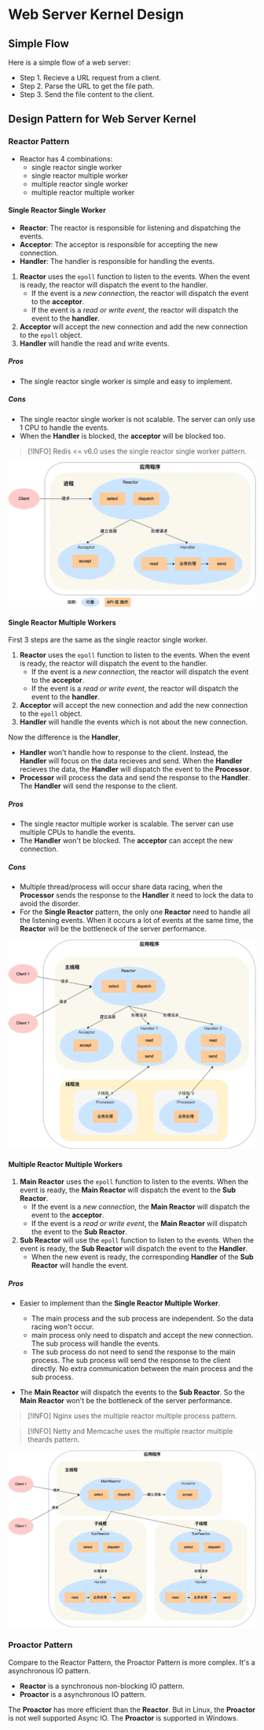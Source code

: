 # Web Server Kernel Design

## Simple Flow

Here is a simple flow of a web server:

* Step 1. Recieve a URL request from a client.
* Step 2. Parse the URL to get the file path.
* Step 3. Send the file content to the client.

## Design Pattern for Web Server Kernel

### Reactor Pattern

* Reactor has 4 combinations:
    - single reactor single worker
    - single reactor multiple worker
    - multiple reactor single worker
    - multiple reactor multiple worker

#### Single Reactor Single Worker

* **Reactor**: The reactor is responsible for listening and dispatching the events.
* **Acceptor**: The acceptor is responsible for accepting the new connection.
* **Handler**: The handler is responsible for handling the events.

1. **Reactor** uses the `epoll` function to listen to the events. When the event is ready, the reactor will dispatch the event to the handler.
    - If the event is a *new connection*, the reactor will dispatch the event to the **acceptor**.
    - If the event is a *read or write event*, the reactor will dispatch the event to the **handler**.
2. **Acceptor** will accept the new connection and add the new connection to the `epoll` object.
3. **Handler** will handle the read and write events.

##### Pros

* The single reactor single worker is simple and easy to implement.

##### Cons

* The single reactor single worker is not scalable. The server can only use 1 CPU to handle the events.
* When the **Handler** is blocked, the **acceptor** will be blocked too.

> [!INFO]
> Redis <= v6.0 uses the single reactor single worker pattern.

![Single Reactor Single Worker Flow](images/SRSW.png)

#### Single Reactor Multiple Workers

First 3 steps are the same as the single reactor single worker.

1. **Reactor** uses the `epoll` function to listen to the events. When the event is ready, the reactor will dispatch the event to the handler.
    - If the event is a *new connection*, the reactor will dispatch the event to the **acceptor**.
    - If the event is a *read or write event*, the reactor will dispatch the event to the **handler**.
2. **Acceptor** will accept the new connection and add the new connection to the `epoll` object.
3. **Handler** will handle the events which is not about the new connection.

Now the difference is the **Handler**,

- **Handler** won't handle how to response to the client. Instead, the **Handler** will focus on the data recieves and send. When the **Handler** recieves the data, the **Handler** will dispatch the event to the **Processor**.
- **Processor** will process the data and send the response to the **Handler**. The **Handler** will send the response to the client.

##### Pros

* The single reactor multiple worker is scalable. The server can use multiple CPUs to handle the events.
* The **Handler** won't be blocked. The **acceptor** can accept the new connection.

##### Cons

* Multiple thread/process will occur share data racing, when the **Processor** sends the response to the **Handler** it need to lock the data to avoid the disorder.
* For the **Single Reactor** pattern, the only one **Reactor** need to handle all the listening events. When it occurs a lot of events at the same time, the **Reactor** will be the bottleneck of the server performance.

![Single Reactor Multiple Worker Flow](images/SRMW.png)

#### Multiple Reactor Multiple Workers

1. **Main Reactor** uses the `epoll` function to listen to the events. When the event is ready, the **Main Reactor** will dispatch the event to the **Sub Reactor**.
    - If the event is a *new connection*, the **Main Reactor** will dispatch the event to the **acceptor**.
    - If the event is a *read or write event*, the **Main Reactor** will dispatch the event to the **Sub Reactor**.
2. **Sub Reactor** will use the `epoll` function to listen to the events. When the event is ready, the **Sub Reactor** will dispatch the event to the **Handler**.
    * When the new event is ready, the corresponding **Handler** of the **Sub Reactor** will handle the event.

##### Pros

* Easier to implement than the **Single Reactor Multiple Worker**.
    * The main process and the sub process are independent. So the data racing won't occur.
    * main process only need to dispatch and accept the new connection. The sub process will handle the events.
    * The sub process do not need to send the response to the main process. The sub process will send the response to the client directly. No extra communication between the main process and the sub process.

* The **Main Reactor** will dispatch the events to the **Sub Reactor**. So the **Main Reactor** won't be the bottleneck of the server performance.

> [!INFO]
> Nginx uses the multiple reactor multiple process pattern.

> [!INFO]
> Netty and Memcache uses the multiple reactor multiple theards pattern.

![Multiple Reactor Multiple Worker Flow](images/MRMW.png)

### Proactor Pattern

Compare to the Reactor Pattern, the Proactor Pattern is more complex. It's a asynchronous IO pattern.

* **Reactor** is a synchronous non-blocking IO pattern.
* **Proactor** is a asynchronous IO pattern.

The **Proactor** has more efficient than the **Reactor**. But in Linux, the **Proactor** is not well supported Async IO. The **Proactor** is supported in Windows.